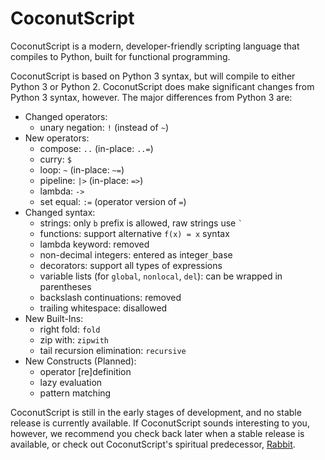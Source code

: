 CoconutScript
=============

CoconutScript is a modern, developer-friendly scripting language that compiles to Python, built for functional programming.

CoconutScript is based on Python 3 syntax, but will compile to either Python 3 or Python 2. CoconutScript does make significant changes from Python 3 syntax, however. The major differences from Python 3 are:

* Changed operators:
	* unary negation: `!` (instead of `~`)
* New operators:
	* compose: `..` (in-place: `..=`)
	* curry: `$`
	* loop: `~` (in-place: `~=`)
	* pipeline: `|>` (in-place: `=>`)
	* lambda: `->`
	* set equal: `:=` (operator version of `=`)
* Changed syntax:
	* strings: only `b` prefix is allowed, raw strings use `` ` ``
	* functions: support alternative `f(x) = x` syntax
	* lambda keyword: removed
	* non-decimal integers: entered as integer`_`base
	* decorators: support all types of expressions
	* variable lists (for `global`, `nonlocal`, `del`): can be wrapped in parentheses
	* backslash continuations: removed
	* trailing whitespace: disallowed
* New Built-Ins:
	* right fold: `fold`
	* zip with: `zipwith`
	* tail recursion elimination: `recursive`
* New Constructs (Planned):
	* operator [re]definition
	* lazy evaluation
	* pattern matching

CoconutScript is still in the early stages of development, and no stable release is currently available. If CoconutScript sounds interesting to you, however, we recommend you check back later when a stable release is available, or check out CoconutScript's spiritual predecessor, [Rabbit](https://github.com/evhub/rabbit).
